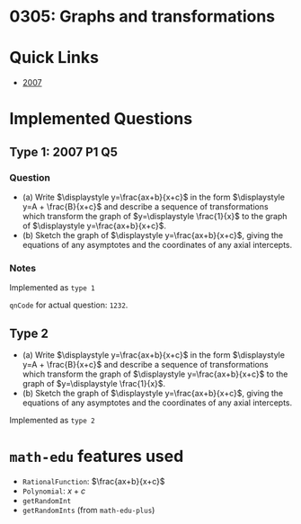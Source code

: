 
# 0305: Graphs and transformations

# Quick Links

- [2007](#type-1-2007-p1-q5)

# Implemented Questions

## Type 1: 2007 P1 Q5

### Question

- (a) Write $\displaystyle y=\frac{ax+b}{x+c}$ in the form $\displaystyle y=A + \frac{B}{x+c}$ and describe a sequence of transformations which transform the graph of $y=\displaystyle \frac{1}{x}$ to the graph of $\displaystyle y=\frac{ax+b}{x+c}$.
- (b) Sketch the graph of $\displaystyle y=\frac{ax+b}{x+c}$, giving the equations of any asymptotes and the coordinates of any axial intercepts.

### Notes

Implemented as `type 1`

`qnCode` for actual question: `1232`.

## Type 2

- (a) Write $\displaystyle y=\frac{ax+b}{x+c}$ in the form $\displaystyle y=A + \frac{B}{x+c}$ and describe a sequence of transformations which transform the graph of $\displaystyle y=\frac{ax+b}{x+c}$ to the graph of $y=\displaystyle \frac{1}{x}$.
- (b) Sketch the graph of $\displaystyle y=\frac{ax+b}{x+c}$, giving the equations of any asymptotes and the coordinates of any axial intercepts.

Implemented as `type 2`

# `math-edu` features used

- `RationalFunction`: $\frac{ax+b}{x+c}$
- `Polynomial`: $x+c$
- `getRandomInt`
- `getRandomInts` (from `math-edu-plus`)